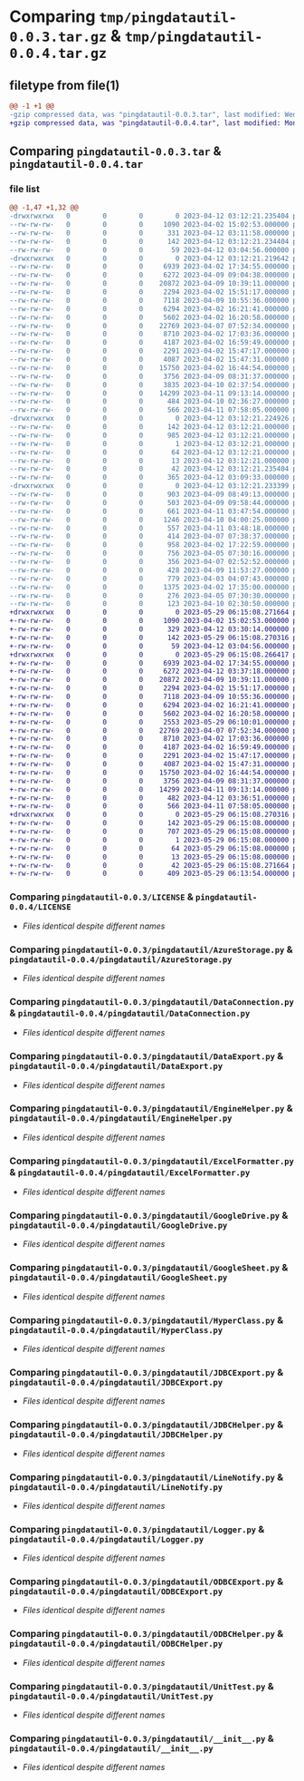 # Comparing `tmp/pingdatautil-0.0.3.tar.gz` & `tmp/pingdatautil-0.0.4.tar.gz`

## filetype from file(1)

```diff
@@ -1 +1 @@
-gzip compressed data, was "pingdatautil-0.0.3.tar", last modified: Wed Apr 12 03:12:21 2023, max compression
+gzip compressed data, was "pingdatautil-0.0.4.tar", last modified: Mon May 29 06:15:08 2023, max compression
```

## Comparing `pingdatautil-0.0.3.tar` & `pingdatautil-0.0.4.tar`

### file list

```diff
@@ -1,47 +1,32 @@
-drwxrwxrwx   0        0        0        0 2023-04-12 03:12:21.235404 pingdatautil-0.0.3/
--rw-rw-rw-   0        0        0     1090 2023-04-02 15:02:53.000000 pingdatautil-0.0.3/LICENSE
--rw-rw-rw-   0        0        0      331 2023-04-12 03:11:58.000000 pingdatautil-0.0.3/MANIFEST.in
--rw-rw-rw-   0        0        0      142 2023-04-12 03:12:21.234404 pingdatautil-0.0.3/PKG-INFO
--rw-rw-rw-   0        0        0       59 2023-04-12 03:04:56.000000 pingdatautil-0.0.3/README.md
-drwxrwxrwx   0        0        0        0 2023-04-12 03:12:21.219642 pingdatautil-0.0.3/pingdatautil/
--rw-rw-rw-   0        0        0     6939 2023-04-02 17:34:55.000000 pingdatautil-0.0.3/pingdatautil/AzureStorage.py
--rw-rw-rw-   0        0        0     6272 2023-04-09 09:04:38.000000 pingdatautil-0.0.3/pingdatautil/DataConnection.py
--rw-rw-rw-   0        0        0    20872 2023-04-09 10:39:11.000000 pingdatautil-0.0.3/pingdatautil/DataExport.py
--rw-rw-rw-   0        0        0     2294 2023-04-02 15:51:17.000000 pingdatautil-0.0.3/pingdatautil/EngineHelper.py
--rw-rw-rw-   0        0        0     7118 2023-04-09 10:55:36.000000 pingdatautil-0.0.3/pingdatautil/ExcelFormatter.py
--rw-rw-rw-   0        0        0     6294 2023-04-02 16:21:41.000000 pingdatautil-0.0.3/pingdatautil/GoogleDrive.py
--rw-rw-rw-   0        0        0     5602 2023-04-02 16:20:58.000000 pingdatautil-0.0.3/pingdatautil/GoogleSheet.py
--rw-rw-rw-   0        0        0    22769 2023-04-07 07:52:34.000000 pingdatautil-0.0.3/pingdatautil/HyperClass.py
--rw-rw-rw-   0        0        0     8710 2023-04-02 17:03:36.000000 pingdatautil-0.0.3/pingdatautil/JDBCExport.py
--rw-rw-rw-   0        0        0     4187 2023-04-02 16:59:49.000000 pingdatautil-0.0.3/pingdatautil/JDBCHelper.py
--rw-rw-rw-   0        0        0     2291 2023-04-02 15:47:17.000000 pingdatautil-0.0.3/pingdatautil/LineNotify.py
--rw-rw-rw-   0        0        0     4087 2023-04-02 15:47:31.000000 pingdatautil-0.0.3/pingdatautil/Logger.py
--rw-rw-rw-   0        0        0    15750 2023-04-02 16:44:54.000000 pingdatautil-0.0.3/pingdatautil/ODBCExport.py
--rw-rw-rw-   0        0        0     3756 2023-04-09 08:31:37.000000 pingdatautil-0.0.3/pingdatautil/ODBCHelper.py
--rw-rw-rw-   0        0        0     3835 2023-04-10 02:37:54.000000 pingdatautil-0.0.3/pingdatautil/ODBCHelper1.py
--rw-rw-rw-   0        0        0    14299 2023-04-11 09:13:14.000000 pingdatautil-0.0.3/pingdatautil/UnitTest.py
--rw-rw-rw-   0        0        0      484 2023-04-10 02:36:27.000000 pingdatautil-0.0.3/pingdatautil/_LogUtil.py
--rw-rw-rw-   0        0        0      566 2023-04-11 07:58:05.000000 pingdatautil-0.0.3/pingdatautil/__init__.py
-drwxrwxrwx   0        0        0        0 2023-04-12 03:12:21.224926 pingdatautil-0.0.3/pingdatautil.egg-info/
--rw-rw-rw-   0        0        0      142 2023-04-12 03:12:21.000000 pingdatautil-0.0.3/pingdatautil.egg-info/PKG-INFO
--rw-rw-rw-   0        0        0      985 2023-04-12 03:12:21.000000 pingdatautil-0.0.3/pingdatautil.egg-info/SOURCES.txt
--rw-rw-rw-   0        0        0        1 2023-04-12 03:12:21.000000 pingdatautil-0.0.3/pingdatautil.egg-info/dependency_links.txt
--rw-rw-rw-   0        0        0       64 2023-04-12 03:12:21.000000 pingdatautil-0.0.3/pingdatautil.egg-info/requires.txt
--rw-rw-rw-   0        0        0       13 2023-04-12 03:12:21.000000 pingdatautil-0.0.3/pingdatautil.egg-info/top_level.txt
--rw-rw-rw-   0        0        0       42 2023-04-12 03:12:21.235404 pingdatautil-0.0.3/setup.cfg
--rw-rw-rw-   0        0        0      365 2023-04-12 03:09:33.000000 pingdatautil-0.0.3/setup.py
-drwxrwxrwx   0        0        0        0 2023-04-12 03:12:21.233399 pingdatautil-0.0.3/test/
--rw-rw-rw-   0        0        0      903 2023-04-09 08:49:13.000000 pingdatautil-0.0.3/test/test-data-connection.py
--rw-rw-rw-   0        0        0      503 2023-04-09 09:58:44.000000 pingdatautil-0.0.3/test/test-data-export-2.py
--rw-rw-rw-   0        0        0      661 2023-04-11 03:47:54.000000 pingdatautil-0.0.3/test/test-data-export-jdbc.py
--rw-rw-rw-   0        0        0     1246 2023-04-10 04:00:25.000000 pingdatautil-0.0.3/test/test-data-export.py
--rw-rw-rw-   0        0        0      557 2023-04-11 03:48:18.000000 pingdatautil-0.0.3/test/test-excel-format.py
--rw-rw-rw-   0        0        0      414 2023-04-07 07:38:37.000000 pingdatautil-0.0.3/test/test-hyper1.py
--rw-rw-rw-   0        0        0      958 2023-04-02 17:22:59.000000 pingdatautil-0.0.3/test/test-hyper2.py
--rw-rw-rw-   0        0        0      756 2023-04-05 07:30:16.000000 pingdatautil-0.0.3/test/test1.py
--rw-rw-rw-   0        0        0      356 2023-04-07 02:52:52.000000 pingdatautil-0.0.3/test/test1a.py
--rw-rw-rw-   0        0        0      428 2023-04-09 11:53:27.000000 pingdatautil-0.0.3/test/test1m.py
--rw-rw-rw-   0        0        0      779 2023-04-03 04:07:43.000000 pingdatautil-0.0.3/test/test2.py
--rw-rw-rw-   0        0        0     1375 2023-04-02 17:35:00.000000 pingdatautil-0.0.3/test/test3.py
--rw-rw-rw-   0        0        0      276 2023-04-05 07:30:30.000000 pingdatautil-0.0.3/test/test4.py
--rw-rw-rw-   0        0        0      123 2023-04-10 02:30:50.000000 pingdatautil-0.0.3/test/test5.py
+drwxrwxrwx   0        0        0        0 2023-05-29 06:15:08.271664 pingdatautil-0.0.4/
+-rw-rw-rw-   0        0        0     1090 2023-04-02 15:02:53.000000 pingdatautil-0.0.4/LICENSE
+-rw-rw-rw-   0        0        0      329 2023-04-12 03:30:14.000000 pingdatautil-0.0.4/MANIFEST.in
+-rw-rw-rw-   0        0        0      142 2023-05-29 06:15:08.270316 pingdatautil-0.0.4/PKG-INFO
+-rw-rw-rw-   0        0        0       59 2023-04-12 03:04:56.000000 pingdatautil-0.0.4/README.md
+drwxrwxrwx   0        0        0        0 2023-05-29 06:15:08.266417 pingdatautil-0.0.4/pingdatautil/
+-rw-rw-rw-   0        0        0     6939 2023-04-02 17:34:55.000000 pingdatautil-0.0.4/pingdatautil/AzureStorage.py
+-rw-rw-rw-   0        0        0     6272 2023-04-12 03:37:18.000000 pingdatautil-0.0.4/pingdatautil/DataConnection.py
+-rw-rw-rw-   0        0        0    20872 2023-04-09 10:39:11.000000 pingdatautil-0.0.4/pingdatautil/DataExport.py
+-rw-rw-rw-   0        0        0     2294 2023-04-02 15:51:17.000000 pingdatautil-0.0.4/pingdatautil/EngineHelper.py
+-rw-rw-rw-   0        0        0     7118 2023-04-09 10:55:36.000000 pingdatautil-0.0.4/pingdatautil/ExcelFormatter.py
+-rw-rw-rw-   0        0        0     6294 2023-04-02 16:21:41.000000 pingdatautil-0.0.4/pingdatautil/GoogleDrive.py
+-rw-rw-rw-   0        0        0     5602 2023-04-02 16:20:58.000000 pingdatautil-0.0.4/pingdatautil/GoogleSheet.py
+-rw-rw-rw-   0        0        0     2553 2023-05-29 06:10:01.000000 pingdatautil-0.0.4/pingdatautil/GoogleStorage.py
+-rw-rw-rw-   0        0        0    22769 2023-04-07 07:52:34.000000 pingdatautil-0.0.4/pingdatautil/HyperClass.py
+-rw-rw-rw-   0        0        0     8710 2023-04-02 17:03:36.000000 pingdatautil-0.0.4/pingdatautil/JDBCExport.py
+-rw-rw-rw-   0        0        0     4187 2023-04-02 16:59:49.000000 pingdatautil-0.0.4/pingdatautil/JDBCHelper.py
+-rw-rw-rw-   0        0        0     2291 2023-04-02 15:47:17.000000 pingdatautil-0.0.4/pingdatautil/LineNotify.py
+-rw-rw-rw-   0        0        0     4087 2023-04-02 15:47:31.000000 pingdatautil-0.0.4/pingdatautil/Logger.py
+-rw-rw-rw-   0        0        0    15750 2023-04-02 16:44:54.000000 pingdatautil-0.0.4/pingdatautil/ODBCExport.py
+-rw-rw-rw-   0        0        0     3756 2023-04-09 08:31:37.000000 pingdatautil-0.0.4/pingdatautil/ODBCHelper.py
+-rw-rw-rw-   0        0        0    14299 2023-04-11 09:13:14.000000 pingdatautil-0.0.4/pingdatautil/UnitTest.py
+-rw-rw-rw-   0        0        0      482 2023-04-12 03:36:51.000000 pingdatautil-0.0.4/pingdatautil/_Util.py
+-rw-rw-rw-   0        0        0      566 2023-04-11 07:58:05.000000 pingdatautil-0.0.4/pingdatautil/__init__.py
+drwxrwxrwx   0        0        0        0 2023-05-29 06:15:08.270316 pingdatautil-0.0.4/pingdatautil.egg-info/
+-rw-rw-rw-   0        0        0      142 2023-05-29 06:15:08.000000 pingdatautil-0.0.4/pingdatautil.egg-info/PKG-INFO
+-rw-rw-rw-   0        0        0      707 2023-05-29 06:15:08.000000 pingdatautil-0.0.4/pingdatautil.egg-info/SOURCES.txt
+-rw-rw-rw-   0        0        0        1 2023-05-29 06:15:08.000000 pingdatautil-0.0.4/pingdatautil.egg-info/dependency_links.txt
+-rw-rw-rw-   0        0        0       64 2023-05-29 06:15:08.000000 pingdatautil-0.0.4/pingdatautil.egg-info/requires.txt
+-rw-rw-rw-   0        0        0       13 2023-05-29 06:15:08.000000 pingdatautil-0.0.4/pingdatautil.egg-info/top_level.txt
+-rw-rw-rw-   0        0        0       42 2023-05-29 06:15:08.271664 pingdatautil-0.0.4/setup.cfg
+-rw-rw-rw-   0        0        0      409 2023-05-29 06:13:54.000000 pingdatautil-0.0.4/setup.py
```

### Comparing `pingdatautil-0.0.3/LICENSE` & `pingdatautil-0.0.4/LICENSE`

 * *Files identical despite different names*

### Comparing `pingdatautil-0.0.3/pingdatautil/AzureStorage.py` & `pingdatautil-0.0.4/pingdatautil/AzureStorage.py`

 * *Files identical despite different names*

### Comparing `pingdatautil-0.0.3/pingdatautil/DataConnection.py` & `pingdatautil-0.0.4/pingdatautil/DataConnection.py`

 * *Files identical despite different names*

### Comparing `pingdatautil-0.0.3/pingdatautil/DataExport.py` & `pingdatautil-0.0.4/pingdatautil/DataExport.py`

 * *Files identical despite different names*

### Comparing `pingdatautil-0.0.3/pingdatautil/EngineHelper.py` & `pingdatautil-0.0.4/pingdatautil/EngineHelper.py`

 * *Files identical despite different names*

### Comparing `pingdatautil-0.0.3/pingdatautil/ExcelFormatter.py` & `pingdatautil-0.0.4/pingdatautil/ExcelFormatter.py`

 * *Files identical despite different names*

### Comparing `pingdatautil-0.0.3/pingdatautil/GoogleDrive.py` & `pingdatautil-0.0.4/pingdatautil/GoogleDrive.py`

 * *Files identical despite different names*

### Comparing `pingdatautil-0.0.3/pingdatautil/GoogleSheet.py` & `pingdatautil-0.0.4/pingdatautil/GoogleSheet.py`

 * *Files identical despite different names*

### Comparing `pingdatautil-0.0.3/pingdatautil/HyperClass.py` & `pingdatautil-0.0.4/pingdatautil/HyperClass.py`

 * *Files identical despite different names*

### Comparing `pingdatautil-0.0.3/pingdatautil/JDBCExport.py` & `pingdatautil-0.0.4/pingdatautil/JDBCExport.py`

 * *Files identical despite different names*

### Comparing `pingdatautil-0.0.3/pingdatautil/JDBCHelper.py` & `pingdatautil-0.0.4/pingdatautil/JDBCHelper.py`

 * *Files identical despite different names*

### Comparing `pingdatautil-0.0.3/pingdatautil/LineNotify.py` & `pingdatautil-0.0.4/pingdatautil/LineNotify.py`

 * *Files identical despite different names*

### Comparing `pingdatautil-0.0.3/pingdatautil/Logger.py` & `pingdatautil-0.0.4/pingdatautil/Logger.py`

 * *Files identical despite different names*

### Comparing `pingdatautil-0.0.3/pingdatautil/ODBCExport.py` & `pingdatautil-0.0.4/pingdatautil/ODBCExport.py`

 * *Files identical despite different names*

### Comparing `pingdatautil-0.0.3/pingdatautil/ODBCHelper.py` & `pingdatautil-0.0.4/pingdatautil/ODBCHelper.py`

 * *Files identical despite different names*

### Comparing `pingdatautil-0.0.3/pingdatautil/UnitTest.py` & `pingdatautil-0.0.4/pingdatautil/UnitTest.py`

 * *Files identical despite different names*

### Comparing `pingdatautil-0.0.3/pingdatautil/__init__.py` & `pingdatautil-0.0.4/pingdatautil/__init__.py`

 * *Files identical despite different names*

